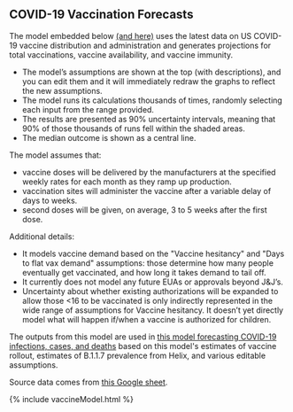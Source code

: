 ## COVID-19 Vaccination Forecasts

The model embedded below [(and here)](https://my.causal.app/models/28192) uses the latest data on US COVID-19 vaccine distribution and administration and generates projections for total vaccinations, vaccine availability, and vaccine immunity.

* The model’s assumptions are shown at the top (with descriptions), and you can edit them and it will immediately redraw the graphs to reflect the new assumptions.
* The model runs its calculations thousands of times, randomly selecting each input from the range provided.
* The results are presented as 90% uncertainty intervals, meaning that 90% of those thousands of runs fell within the shaded areas.
* The median outcome is shown as a central line.

The model assumes that:
* vaccine doses will be delivered by the manufacturers at the specified weekly rates for each month as they ramp up production.
* vaccination sites will administer the vaccine after a variable delay of days to weeks. 
* second doses will be given, on average, 3 to 5 weeks after the first dose.

Additional details:
* It models vaccine demand based on the "Vaccine hesitancy" and "Days to flat vax demand" assumptions: those determine how many people eventually get vaccinated, and how long it takes demand to tail off.
* It currently does not model any future EUAs or approvals beyond J&J’s. 
* Uncertainty about whether existing authorizations will be expanded to allow those <16 to be vaccinated is only indirectly represented in the wide range of assumptions for Vaccine hesitancy. It doesn’t yet directly model what will happen if/when a vaccine is authorized for children.

The outputs from this model are used in [this model forecasting COVID-19 infections, cases, and deaths](cases.html) based on this model's estimates of vaccine rollout, estimates of B.1.1.7 prevalence from Helix, and various editable assumptions.

Source data comes from [this Google sheet](https://docs.google.com/spreadsheets/d/11lgBxcW5jmxGV-osoFhnlAxgW6DzqZXzKdYuR43RbgA/edit).

{% include vaccineModel.html %}
